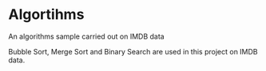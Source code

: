 # Algortihms
An algorithms sample carried out on IMDB data

Bubble Sort, Merge Sort and Binary Search are used in this project on IMDB data.
